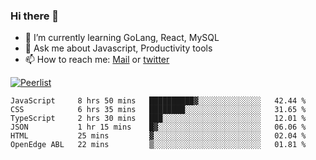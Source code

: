 ### Hi there 👋

- 🌱 I’m currently learning GoLang, React, MySQL
- 💬 Ask me about Javascript, Productivity tools 
- 📫 How to reach me: [Mail](mailto:kvaishak47@gmail.com) or [twitter](https://twitter.com/kvaish4k)

[![Peerlist](https://peerlist-readme-badge.herokuapp.com/api/kvaishak)](https://peerlist.io/kvaishak)

<!--START_SECTION:waka-->

```text
JavaScript     8 hrs 50 mins   ██████████▓░░░░░░░░░░░░░░   42.44 %
CSS            6 hrs 35 mins   ████████░░░░░░░░░░░░░░░░░   31.65 %
TypeScript     2 hrs 30 mins   ███░░░░░░░░░░░░░░░░░░░░░░   12.01 %
JSON           1 hr 15 mins    █▓░░░░░░░░░░░░░░░░░░░░░░░   06.06 %
HTML           25 mins         ▓░░░░░░░░░░░░░░░░░░░░░░░░   02.04 %
OpenEdge ABL   22 mins         ▒░░░░░░░░░░░░░░░░░░░░░░░░   01.81 %
```

<!--END_SECTION:waka-->
